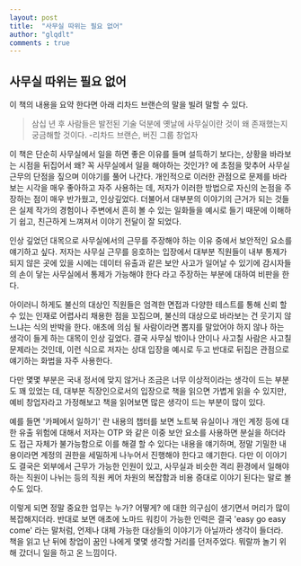 ```yaml
---
layout: post
title:  "사무실 따위는 필요 없어"
author: "glqdlt"
comments : true
---
```


## 사무실 따위는 필요 없어


이 책의 내용을 요약 한다면 아래 리차드 브랜슨의 말을 빌려 말할 수 있다.

> 삼십 년 후 사람들은 발전된 기술 덕분에 옛날에 사무실이란 것이 왜 존재했는지 궁금해할 것이다.  -리차드 브랜슨, 버진 그룹 창업자

이 책은 단순히 사무실에서 일을 하면 좋은 이유를 들며 설득하기 보다는, 상황을 바라보는 시점을 뒤집어서 왜? 꼭 사무실에서 일을 해야하는 것인가? 에 초점을 맞추어 사무실 근무의 단점을 짚으며 이야기를 풀어 나간다. 개인적으로 이러한 관점으로 문제를 바라보는 시각을 매우 좋아하고 자주 사용하는 데, 저자가 이러한 방법으로 자신의 논점을 주장하는 점이 매우 반가웠고, 인상깊었다. 더불어서 대부분의 이야기의 근거가 되는 것들은 실제 작가의 경험이나 주변에서 흔히 볼 수 있는 일화들을 예시로 들기 때문에 이해하기 쉽고, 친근하게 느껴져서 이야기 전달이 잘 되었다.

인상 깊었던 대목으로 사무실에서의 근무를 주장해야 하는 이유 중에서 보안적인 요소를 얘기하고 싶다. 저자는 사무실 근무를 응호하는 입장에서 대부분 직원들이 내부 통제가 되지 않은 곳에 있을 시에는 데이터 유출과 같은 보안 사고가 일어날 수 있기에 감시자들의 손이 닿는 사무실에서 통제가 가능해야 한다 라고 주장하는 부분에 대하여 비판을 한다.

아이러니 하게도 불신의 대상인 직원들은 엄격한 면접과 다양한 테스트를 통해 신뢰 할 수 있는 인재로 어렵사리 채용한 점을 꼬집으며, 불신의 대상으로 바라보는 건 웃기지 않느냐는 식의 반박을 한다. 애초에 의심 될 사람이라면 뽑지를 말았어야 하지 않나 하는 생각이 들게 하는 대목이 인상 깊었다. 결국 사무실 밖이나 안이나 사고칠 사람은 사고칠 문제라는 것인데, 이런 식으로 저자는 상대 입장을 예시로 두고 반대로 뒤집은 관점으로 얘기하는 화법을 자주 사용한다.

다만 몇몇 부분은 국내 정서에 맞지 않거나 조금은 너무 이상적이라는 생각이 드는 부분도 꽤 있었는 데, 대부분 직장인으로서의 입장으로 책을 읽으면 가볍게 읽을 수 있지만, 예비 창업자라고 가정해보고 책을 읽어보면 많은 생각이 드는 부분이 많이 있다.

예를 들면 '카페에서 일하기' 란 내용의 챕터를 보면 노트북 유실이나 개인 계정 등에 대한 유출 위험에 대해서 저자는 OTP 와 같은 이중 보안 요소를 사용하면 분실을 하더라도 접근 자체가 불가능함으로 이를 해결 할 수 있다는 내용을 얘기하며, 정말 기밀한 내용이라면 계정의 권한을 세밀하게 나누어서 진행해야 한다고 얘기한다. 다만 이 이야기도 결국은 외부에서 근무가 가능한 인원이 있고, 사무실과 비슷한 격리 환경에서 일해야 하는 직원이 나뉘는 등의 직원 케어 차원의 복잡함과 비용 증대로 이야기 된다는 말로 볼 수도 있다.

이렇게 되면 정말 중요한 업무는 누가? 어떻게? 에 대한 의구심이 생기면서 머리가 많이 복잡해지더라. 반대로 보면 애초에 노마드 워킹이 가능한 인력은 결국 'easy go easy come' 라는 말처럼, 언제나 대체 가능한 대상들의 이야기가 아닐까라 생각이 들더라. 책을 읽고 난 뒤에 창업이 꿈인 나에게 몇몇 생각할 거리를 던저주었다. 뭐랄까 놀기 위해 갔더니 일을 하고 온 느낌이다.